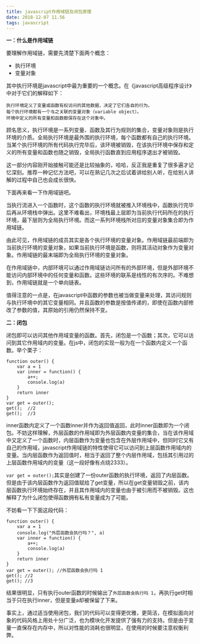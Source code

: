 ```yaml
---
title: javascript作用域链及闭包原理
date: 2018-12-07 11.56
tags: javascript
---
```


**一：什么是作用域链**

要理解作用域链，需要先清楚下面两个概念：

* 执行环境
* 变量对象

其中执行环境是javascript中最为重要的一个概念。在《javascript高级程序设计》中对于它们的解释如下：

```
执行环境定义了变量或函数有权访问的其他数据，决定了它们各自的行为。
每个执行环境都有一个与之关联的变量对象（variable object）。
环境中定义的所有变量和函数都保存在这个对象中。
```
顾名思义，执行环境是一系列变量、函数及其行为规则的集合，变量对象则是执行环境的介质。全局执行环境是最外围的执行环境，每个函数都有自己的执行环境。当某个执行环境的所有代码执行完毕后，该环境被销毁，在该执行环境中保存和定义的所有变量和函数也随之销毁，全局执行函数直到应用程序退出才被销毁。
<!--more-->
这一部分内容刚开始接触可能还是比较抽象的，哈哈，反正我是重复了很多遍才记忆深刻。推荐一种记忆方法吧，可以在熟记几次之后试着讲给别人听，在给别人讲解的过程中自己也会成长很快。

下面再来看一下作用域链吧。

当执行流进入一个函数时，这个函数的执行环境就被推入环境栈中，函数执行完毕后再从环境栈中弹出。这里不难看出，环境栈最上层即为当前执行代码所在的执行环境，最下层则为全局执行环境。而这一系列环境栈所对应的变量对象集合即为作用域链。

由此可见，作用域链的成员其实是各个执行环境的变量对象。作用域链最前端即为当前执行环境的变量对象，如果当前执行环境是函数，则将其活动对象作为变量对象。作用域链的最末端即为全局执行环境的变量对象。

在作用域链中，内部环境可以通过作用域链访问所有的外部环境，但是外部环境不能访问内部环境中的任何变量和函数。这些环境的联系是线性的有次序的。不难想到，作用域链就是一个单向链表。

值得注意的一点是，在javascript中函数的参数也被当做变量来处理，其访问规则与执行环境中的其它变量相同。并且函数的参数是按值传递的，即使在函数内部修改了参数的值，其原始的引用仍然保持不变。


**二：闭包**

闭包即可以访问其他作用域变量的函数。首先，闭包是一个函数；其次，它可以访问到其它作用域内的变量。在js中，闭包的实现一般为在一个函数内定义一个函数。举个栗子：
```
function outer() {
    var a = 1
    var inner = function() {
        a++;
        console.log(a)
    }
    return inner 
}
var get = outer(); 
get();  //2
get();  //3
```
inner函数内定义了一个函数inner并作为返回值返回，此时inner函数即为一个闭包。不妨这样理解，外层函数的作用域即为外层函数内变量的集合，当在该作用域中又定义了一个函数时，内层函数作为变量也包含在外层作用域中，但同时它又有自己的作用域，javascript作用域链的特性使得它可以访问到上层函数作用域内的变量。当内层函数作为返回值时，相当于返回了整个内层作用域，包括其引用过的上层函数作用域内的变量（这一段好像有点绕2333）。

``var get = outer();``其实是创建了一份outer函数的执行环境，返回了内层函数。但是由于该内层函数作为返回值赋给了get变量，所以在get变量销毁之前，该内层函数执行环境始终存在，并且其作用域内的变量也由于被引用而不被销毁。这也解释了为什么闭包使得函数拥有私有变量成为了可能。

不妨看一下下面这段代码：
```
function outer() {
    var a = 1
    console.log("外层函数会执行吗？", a)
    var inner = function() {
        a++;
        console.log(a)
    }
    return inner 
}
var get = outer(); //外层函数会执行吗 1 
get(); //2
get(); //3
```
结果很明显，只有执行outer函数的时候输出了``外层函数会执行吗 1``，再执行get时相当于只在执行inner，但是变量a却被保留了下来。

事实上，通过适当使用闭包，我们的代码可以变得更优雅，更简洁，在模拟面向对象的代码风格上用处十分广泛，也为模块化开发提供了强有力的支持。但是由于变量一直保存在内存中，所以对性能的消耗也很明显，在使用的时候要注意权衡利弊。
